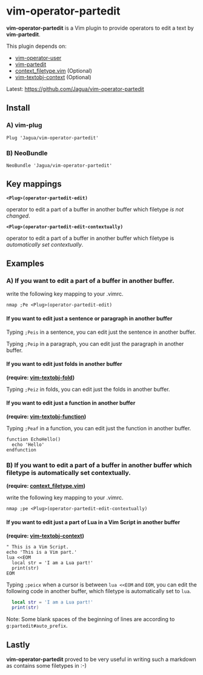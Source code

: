 # vim-operator-partedit

**vim-operator-partedit** is a Vim plugin to provide operators to edit a text
by **vim-partedit**.

This plugin depends on:

* [vim-operator-user](https://github.com/kana/vim-operator-user)
* [vim-partedit](https://github.com/thinca/vim-partedit)
* [context_filetype.vim](https://github.com/Shougo/context_filetype.vim) (Optional)
* [vim-textobj-context](https://github.com/osyo-manga/vim-textobj-context) (Optional)

Latest: https://github.com/Jagua/vim-operator-partedit



## Install


### A) vim-plug

```vim
Plug 'Jagua/vim-operator-partedit'
```


### B) NeoBundle

```vim
NeoBundle 'Jagua/vim-operator-partedit'
```



## Key mappings

**`<Plug>(operator-partedit-edit)`**

operator to edit a part of a buffer in another buffer which filetype *is not changed*.


**`<Plug>(operator-partedit-edit-contextually)`**

operator to edit a part of a buffer in another buffer which filetype is *automatically set contextually*.


## Examples


### A) If you want to edit a part of a buffer in another buffer.

write the following key mapping to your .vimrc.

```vim
nmap ;Pe <Plug>(operator-partedit-edit)
```


#### If you want to edit just a sentence or paragraph in another buffer

Typing `;Peis` in a sentence, you can edit just the sentence in another buffer.

Typing `;Peip` in a paragraph, you can edit just the paragraph in another buffer.


#### If you want to edit just folds in another buffer

**(require: [vim-textobj-fold](https://github.com/kana/vim-textobj-fold))**

Typing `;Peiz` in folds, you can edit just the folds in another buffer.


#### If you want to edit just a function in another buffer

**(require: [vim-textobj-function](https://github.com/kana/vim-textobj-function))**

Typing `;Peaf` in a function, you can edit just the function in another buffer.

```vim
function EchoHello()
  echo 'Hello'
endfunction
```



### B) If you want to edit a part of a buffer in another buffer which filetype is automatically set contextually.

**(require: [context_filetype.vim](https://github.com/Shougo/context_filetype.vim))**

write the following key mapping to your .vimrc.

```vim
nmap ;pe <Plug>(operator-partedit-edit-contextually)
```

#### If you want to edit just a part of Lua in a Vim Script in another buffer

**(require: [vim-textobj-context](https://github.com/osyo-manga/vim-textobj-context))**

```vim
" This is a Vim Script.
echo 'This is a Vim part.'
lua <<EOM
  local str = 'I am a Lua part!'
  print(str)
EOM
```

Typing `;peicx` when a cursor is between `lua <<EOM` and `EOM`, you can edit
the following code in another buffer, which filetype is automatically set to `lua`.

```lua
  local str = 'I am a Lua part!'
  print(str)
```

Note: Some blank spaces of the beginning of lines are according to `g:partedit#auto_prefix`.



## Lastly

**vim-operator-partedit** proved to be very useful in writing such a markdown
as contains some filetypes in :-)
